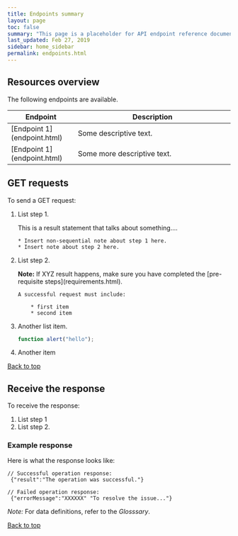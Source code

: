 ```yaml
---
title: Endpoints summary
layout: page
toc: false
summary: "This page is a placeholder for API endpoint reference documentation. This is a test."
last_updated: Feb 27, 2019
sidebar: home_sidebar
permalink: endpoints.html
---
```


## Resources overview

The following endpoints are available.

<table>
<colgroup>
<col width="30%" />
<col width="70%" />
</colgroup>
<thead>
<tr class="header">
<th>Endpoint</th>
<th>Description</th>
</tr>
</thead>
<tbody>
<tr>
<td markdown="span">[Endpoint 1](endpoint.html)</td>
<td markdown="span">Some descriptive text.</td>
</tr>
<tr>
<td markdown="span">[Endpoint 1](endpoint.html)</td>
<td markdown="span">Some more descriptive text.
</td>
</tr>
</tbody>
</table>

## GET requests

To send a GET request:

1.  List step 1.

    This is a result statement that talks about something....

		* Insert non-sequential note about step 1 here.
		* Insert note about step 2 here.

2.  List step 2.

    <div markdown="span" class="alert alert-info" role="alert"><i class="fa fa-info-circle"></i> <b>Note:</b> If XYZ result happens, make sure you have completed the [pre-requisite steps](requirements.html).</div>

    	A successful request must include:

    		* first item
    		* second item

3.  Another list item.

    ```js
    function alert("hello");
    ```

4.  Another item

[Back to top](#Resources)

## Receive the response

To receive the response:

1. List step 1
2. List step 2.

### Example response

Here is what the response looks like:

```
// Successful operation response:
 {"result":"The operation was successful."}

// Failed operation response:
 {"errorMessage":"XXXXXX" "To resolve the issue..."}
```

*Note:* For data definitions, refer to the *Glosssary*.

[Back to top](#Resources)
